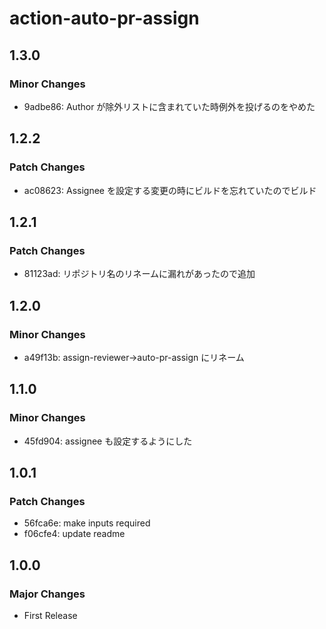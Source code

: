 # action-auto-pr-assign

## 1.3.0

### Minor Changes

- 9adbe86: Author が除外リストに含まれていた時例外を投げるのをやめた

## 1.2.2

### Patch Changes

- ac08623: Assignee を設定する変更の時にビルドを忘れていたのでビルド

## 1.2.1

### Patch Changes

- 81123ad: リポジトリ名のリネームに漏れがあったので追加

## 1.2.0

### Minor Changes

- a49f13b: assign-reviewer→auto-pr-assign にリネーム

## 1.1.0

### Minor Changes

- 45fd904: assignee も設定するようにした

## 1.0.1

### Patch Changes

- 56fca6e: make inputs required
- f06cfe4: update readme

## 1.0.0

### Major Changes

- First Release
